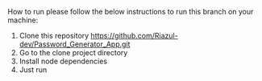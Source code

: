 How to run
please follow the below instructions to run this branch on your machine:

1. Clone this repository https://github.com/Riazul-dev/Password_Generator_App.git
2. Go to the clone project directory
3. Install node dependencies
4. Just run
